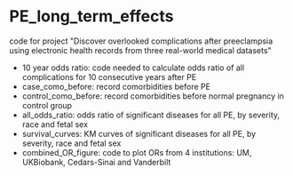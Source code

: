 # PE_long_term_effects
 code for project "Discover overlooked complications after preeclampsia  using electronic health records from three real-world medical datasets"

- 10 year odds ratio: code needed to calculate odds ratio of all complications for 10 consecutive years after PE
- case_como_before: record comorbidities before PE
- control_como_before: record comorbidities before normal pregnancy in control group
- all_odds_ratio: odds ratio of significant diseases for all PE, by severity, race and fetal sex
- survival_curves: KM curves of significant diseases for all PE, by severity, race and fetal sex
- combined_OR_figure: code to plot ORs from 4 institutions: UM, UKBiobank, Cedars-Sinai and Vanderbilt